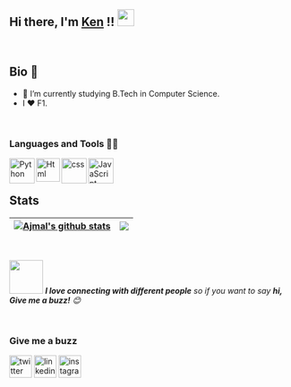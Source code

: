 ## Hi there, I'm [Ken](https://github.com/kentshine) !! <img src="https://raw.githubusercontent.com/MartinHeinz/MartinHeinz/master/wave.gif" width="30px">

<br/>

## Bio 📝
- 🔭 I’m currently studying B.Tech in Computer Science.
- I ❤️ F1.

<br/>

### Languages and Tools  🧑‍💻 
<a href="https://www.python.org" target="_blank"><img align="left" alt="Python" height ="45px" src="https://raw.githubusercontent.com/rahul-jha98/github_readme_icons/main/language_and_tools/square/python/python.svg"></a>
<a href="https://html.com/" target="_blank"> <img align="left" alt="Html" height ="42px" src="https://raw.githubusercontent.com/rahul-jha98/github_readme_icons/main/language_and_tools/square/html/html.svg"> </a>
<a href="https://www.w3schools.com/css/css_intro.asp" target="_blank"> <img align="left" alt="css" height ="45px" src="https://raw.githubusercontent.com/rahul-jha98/github_readme_icons/main/language_and_tools/square/css/css.svg"> </a>
<a href="https://developer.mozilla.org/en-US/docs/Web/JavaScript" target="_blank"> <img align="left" alt="JavaScript" height ="45px"  src="https://raw.githubusercontent.com/rahul-jha98/github_readme_icons/main/language_and_tools/square/javascript/javascript.svg"> </a>

<br/>
<br/>

## Stats
| <a href="https://github.com/anuraghazra/github-readme-stats"><img align="center" src="https://github-readme-stats.vercel.app/api?username=kentshine&count_private=true&show_icons=true&theme=midnight-purple&hide_border=true"  alt="Ajmal's github stats" /></a>|<a href="https://github.com/anuraghazra/github-readme-stats"><img align="center"  src="https://github-readme-stats.vercel.app/api/top-langs/?username=kentshine&layout=compact&theme=midnight-purple&hide_border=True" /></a> |
| ------------- | ------------- |
<br/>

<img src="https://media.giphy.com/media/LnQjpWaON8nhr21vNW/giphy.gif" width="60"> <em><b>I love connecting with different people</b> so if you want to say <b>hi, Give me a buzz!</b> 😊</em>

<br/>

### Give me a buzz
[<img src='https://img.icons8.com/fluent/50/000000/twitter.png' alt='twitter' height='40'>](https://twitter.com/kenntshine)
[<img src='https://img.icons8.com/fluent/50/000000/linkedin.png' alt='linkedin' height='40'>](https://www.linkedin.com/in/kentshine/) 
[<img src='https://img.icons8.com/fluent/50/000000/instagram-new.png' alt='instagram' height='40'>](https://www.instagram.com/kenntshine)  

<br>
